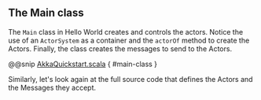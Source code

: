 ## The Main class
 
The `Main` class in Hello World creates and controls the actors. Notice the use of an `ActorSystem` as a container and the `actorOf` method to create the Actors. Finally, the class creates the messages to send to the Actors.
 
@@snip [AkkaQuickstart.scala](/src/main/g8/src/main/scala/$package$/AkkaQuickstart.scala) { #main-class }
 
Similarly, let's look again at the full source code that defines the Actors and the Messages they accept.

